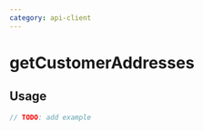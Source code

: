 ```yaml
---
category: api-client
---
```


# getCustomerAddresses

<!-- PLACEHOLDER_DESCRIPTION -->

## Usage

```ts
// TODO: add example
```
